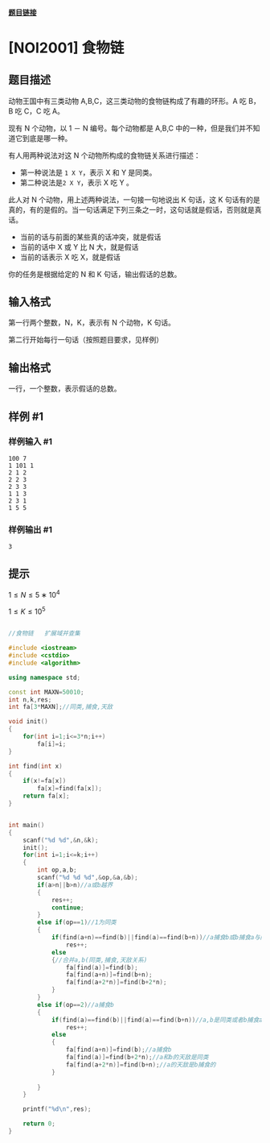#### [题目链接](https://www.luogu.com.cn/problem/P2024)


# [NOI2001] 食物链

## 题目描述

动物王国中有三类动物 A,B,C，这三类动物的食物链构成了有趣的环形。A 吃 B，B 吃 C，C 吃 A。

现有 N 个动物，以 1 － N 编号。每个动物都是 A,B,C 中的一种，但是我们并不知道它到底是哪一种。

有人用两种说法对这 N 个动物所构成的食物链关系进行描述：

- 第一种说法是 `1 X Y`，表示 X 和 Y 是同类。
- 第二种说法是`2 X Y`，表示 X 吃 Y 。

此人对 N 个动物，用上述两种说法，一句接一句地说出 K 句话，这 K 句话有的是真的，有的是假的。当一句话满足下列三条之一时，这句话就是假话，否则就是真话。

- 当前的话与前面的某些真的话冲突，就是假话
- 当前的话中 X 或 Y 比 N 大，就是假话
- 当前的话表示 X 吃 X，就是假话

你的任务是根据给定的 N 和 K 句话，输出假话的总数。

## 输入格式

第一行两个整数，N，K，表示有 N 个动物，K 句话。

第二行开始每行一句话（按照题目要求，见样例）

## 输出格式

一行，一个整数，表示假话的总数。

## 样例 #1

### 样例输入 #1

```
100 7
1 101 1
2 1 2
2 2 3
2 3 3
1 1 3
2 3 1
1 5 5
```

### 样例输出 #1

```
3
```

## 提示

$1 ≤ N ≤ 5 ∗ 10^4$

$1 ≤ K ≤ 10^5$


```cpp

//食物链   扩展域并查集

#include <iostream>
#include <cstdio>
#include <algorithm>

using namespace std;

const int MAXN=50010;
int n,k,res;
int fa[3*MAXN];//同类,捕食,天敌

void init()
{
    for(int i=1;i<=3*n;i++)
        fa[i]=i;
}

int find(int x)
{
    if(x!=fa[x])
        fa[x]=find(fa[x]);
    return fa[x];
}


int main()
{
    scanf("%d %d",&n,&k);
    init();
    for(int i=1;i<=k;i++)
    {
        int op,a,b;
        scanf("%d %d %d",&op,&a,&b);
        if(a>n||b>n)//a或b越界
        {
            res++;
            continue;
        }   
        else if(op==1)//1为同类
        {
            if(find(a+n)==find(b)||find(a)==find(b+n))//a捕食b或b捕食a与同类矛盾
                res++;
            else
            {//合并a,b(同类,捕食,天敌关系)
                fa[find(a)]=find(b);
                fa[find(a+n)]=find(b+n);
                fa[find(a+2*n)]=find(b+2*n);
            }
        }
        else if(op==2)//a捕食b
        {
            if(find(a)==find(b)||find(a)==find(b+n))//a,b是同类或者b捕食a与a捕食b矛盾
                res++;
            else
            {
                fa[find(a+n)]=find(b);//a捕食b
                fa[find(a)]=find(b+2*n);//a和b的天敌是同类
                fa[find(a+2*n)]=find(b+n);//a的天敌是b捕食的
            }
            
        }
    }

    printf("%d\n",res);

    return 0;
}

```
